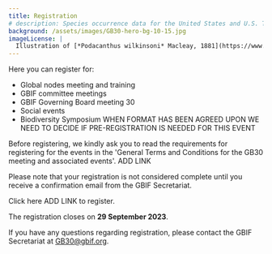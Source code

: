 ```yaml
---
title: Registration
# description: Species occurrence data for the United States and U.S. Territories.
background: /assets/images/GB30-hero-bg-10-15.jpg
imageLicense: |
  Illustration of [*Podacanthus wilkinsoni* Macleay, 1881](https://www.gbif.org/species/1413050) from Australian insects. Brooks, 1907. Via the [Biodiversity Heritage Library](https://flic.kr/p/c5gx7j)
---
```


Here you can register for:  

- Global nodes meeting and training
- GBIF committee meetings
- GBIF Governing Board meeting 30
- Social events
- Biodiversity Symposium WHEN FORMAT HAS BEEN AGREED UPON WE NEED TO DECIDE IF PRE-REGISTRATION IS NEEDED FOR THIS EVENT

Before registering, we kindly ask you to read the requirements for registering for the events in the 'General Terms and Conditions for the GB30 meeting and associated events'.  ADD LINK

Please note that your registration is not considered complete until you receive a confirmation email from the GBIF Secretariat. 

Click here ADD LINK to register.

The registration closes on **29 September 2023**. 

If you have any questions regarding registration, please contact the GBIF Secretariat at [GB30@gbif.org](mailto:GB30@gbif.org).
 
